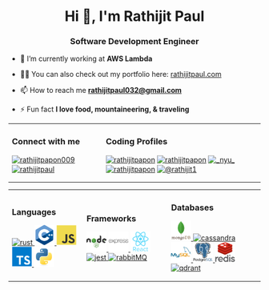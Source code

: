 <h1 align="center">Hi 👋, I'm Rathijit Paul</h1>
<h3 align="center">Software Development Engineer</h3>

- 🔭 I’m currently working at **AWS Lambda**

- 👨‍💻 You can also check out my portfolio here: [rathijitpaul.com](https://www.rathijitpaul.com)

- 📫 How to reach me **rathijitpaul032@gmail.com**

- ⚡ Fun fact **I love food, mountaineering, & traveling**

<table>
<tr>
<td style="border: none!important;">
<h3 align="left">Connect with me</h3>
<p align="left">
<a href="https://linkedin.com/in/rathijitpapon009" target="blank"><img align="center" src="https://raw.githubusercontent.com/rahuldkjain/github-profile-readme-generator/master/src/images/icons/Social/linked-in-alt.svg" alt="rathijitpapon009" height="30" width="40" /></a>
<a href="https://instagram.com/rathijitpaul" target="blank"><img align="center" src="https://raw.githubusercontent.com/rahuldkjain/github-profile-readme-generator/master/src/images/icons/Social/instagram.svg" alt="rathijitpaul" height="30" width="40" /></a>
</p>
</td>

<td style="border: none!important;">
<h3 align="left">Coding Profiles</h3>
<p align="left">
<a href="https://www.leetcode.com/rathijitpapon" target="blank"><img align="center" src="https://raw.githubusercontent.com/rahuldkjain/github-profile-readme-generator/master/src/images/icons/Social/leet-code.svg" alt="rathijitpapon" height="30" width="40" /></a>
<a href="https://www.codechef.com/users/rathijitpapon" target="blank"><img align="center" src="https://cdn.jsdelivr.net/npm/simple-icons@3.1.0/icons/codechef.svg" alt="rathijitpapon" height="30" width="40" /></a>
<a href="https://codeforces.com/profile/_nyu_" target="blank"><img align="center" src="https://cdn.jsdelivr.net/npm/simple-icons@3.0.1/icons/codeforces.svg" alt="_nyu_" height="30" width="40" /></a>
<a href="https://www.hackerrank.com/rathijitpapon" target="blank"><img align="center" src="https://raw.githubusercontent.com/rahuldkjain/github-profile-readme-generator/master/src/images/icons/Social/hackerrank.svg" alt="rathijitpapon" height="30" width="40" /></a>
<a href="https://www.hackerearth.com/@rathijit1" target="blank"><img align="center" src="https://raw.githubusercontent.com/rahuldkjain/github-profile-readme-generator/master/src/images/icons/Social/hackerearth.svg" alt="@rathijit1" height="30" width="40" /></a>
</p>
</td>
</tr>
</table>

<table>
<tr>
<td style="border: none!important;">
<h3 align="left">Languages</h3>
<p align="left">
<a href="https://www.rust-lang.org/" target="_blank"> <img src="https://upload.wikimedia.org/wikipedia/commons/thumb/2/20/Rustacean-orig-noshadow.svg/512px-Rustacean-orig-noshadow.svg.png" alt="rust" width="40" height="40"/> </a> <a href="https://www.w3schools.com/cpp/" target="_blank"> <img src="https://raw.githubusercontent.com/devicons/devicon/master/icons/cplusplus/cplusplus-original.svg" alt="cplusplus" width="40" height="40"/> </a> <a href="https://developer.mozilla.org/en-US/docs/Web/JavaScript" target="_blank"> <img src="https://raw.githubusercontent.com/devicons/devicon/master/icons/javascript/javascript-original.svg" alt="javascript" width="40" height="40"/> </a> <a href="https://www.typescriptlang.org/" target="_blank" rel="noreferrer"> <img src="https://raw.githubusercontent.com/devicons/devicon/master/icons/typescript/typescript-original.svg" alt="typescript" width="40" height="40"/> </a> <a href="https://www.python.org" target="_blank" rel="noreferrer"> <img src="https://raw.githubusercontent.com/devicons/devicon/master/icons/python/python-original.svg" alt="python" width="40" height="40"/> </a> 
</p>
</td>

<!-- <a href="https://www.java.com" target="_blank"> <img src="https://raw.githubusercontent.com/devicons/devicon/master/icons/java/java-original.svg" alt="java" width="40" height="40"/> </a> -->

<td style="border: none!important;">
<h3 align="left">Frameworks</h3>
<p align="left">
<a href="https://nodejs.org" target="_blank"> <img src="https://raw.githubusercontent.com/devicons/devicon/master/icons/nodejs/nodejs-original-wordmark.svg" alt="nodejs" width="40" height="40"/> </a> <a href="https://expressjs.com" target="_blank"> <img src="https://raw.githubusercontent.com/devicons/devicon/master/icons/express/express-original-wordmark.svg" alt="express" width="40" height="40"/> </a> <a href="https://reactjs.org/" target="_blank"> <img src="https://raw.githubusercontent.com/devicons/devicon/master/icons/react/react-original-wordmark.svg" alt="react" width="40" height="40"/> </a> <a href="https://jestjs.io" target="_blank" rel="noreferrer"> <img src="https://www.vectorlogo.zone/logos/jestjsio/jestjsio-icon.svg" alt="jest" width="40" height="40"/> </a> <a href="https://www.rabbitmq.com" target="_blank" rel="noreferrer"> <img src="https://www.vectorlogo.zone/logos/rabbitmq/rabbitmq-icon.svg" alt="rabbitMQ" width="40" height="40"/> </a>
</p>
</td>

<td style="border: none!important;">
<h3 align="left">Databases</h3>
<p align="left">
<a href="https://www.mongodb.com/" target="_blank"> <img src="https://raw.githubusercontent.com/devicons/devicon/master/icons/mongodb/mongodb-original-wordmark.svg" alt="mongodb" width="40" height="40"/> </a> <a href="https://cassandra.apache.org/" target="_blank" rel="noreferrer"> <img src="https://www.vectorlogo.zone/logos/apache_cassandra/apache_cassandra-icon.svg" alt="cassandra" width="40" height="40"/> </a> <a href="https://www.mysql.com/" target="_blank"> <img src="https://raw.githubusercontent.com/devicons/devicon/master/icons/mysql/mysql-original-wordmark.svg" alt="mysql" width="40" height="40"/> </a> <a href="https://www.postgresql.org" target="_blank"> <img src="https://raw.githubusercontent.com/devicons/devicon/master/icons/postgresql/postgresql-original-wordmark.svg" alt="postgresql" width="40" height="40"/> </a> <a href="https://redis.io" target="_blank" rel="noreferrer"> <img src="https://raw.githubusercontent.com/devicons/devicon/master/icons/redis/redis-original-wordmark.svg" alt="redis" width="40" height="40"/> </a> <a href="https://qdrant.tech/" target="_blank" rel="noreferrer"> <img src="https://images.g2crowd.com/uploads/product/image/social_landscape/social_landscape_827796e51e26fd0f8ceb8e7e3d7423ba/qdrant.jpeg" alt="qdrant" width="40" height="40"/> </a>
</p>
</td>
</tr>
</table>

<!-- <h3 align="left">Support</h3>
<p align="left"><a href="https://www.buymeacoffee.com/rathijitpapon"> <img align="left" src="https://cdn.buymeacoffee.com/buttons/v2/default-yellow.png" height="50" width="210" alt="rathijitpapon" /></a></p> -->

<br><br>

<!-- <p align="left"> <img src="https://komarev.com/ghpvc/?username=rathijitpapon&label=Profile%20views&color=0e75b6&style=flat" alt="rathijitpapon" /> </p> -->

<!-- <p><img align="left" src="https://github-readme-stats.vercel.app/api/top-langs?username=rathijitpapon&show_icons=true&locale=en&layout=compact" alt="rathijitpapon" /></p> -->

<!-- <p>&nbsp;<img align="center" src="https://github-readme-stats.vercel.app/api?username=rathijitpapon&show_icons=true&locale=en&count_private=true&include_all_commits=true" alt="rathijitpapon" /></p> -->

<!-- <p><img align="center" src="https://github-readme-streak-stats.herokuapp.com/?user=rathijitpapon&" alt="rathijitpapon" /></p> -->

<!-- <p><img align="center" src="https://github-readme-stats.vercel.app/api/wakatime?username=rathijitpapon&layout=compact" alt="rathijitpapon" /></p> -->

